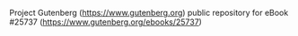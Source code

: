 Project Gutenberg (https://www.gutenberg.org) public repository for eBook #25737 (https://www.gutenberg.org/ebooks/25737)
